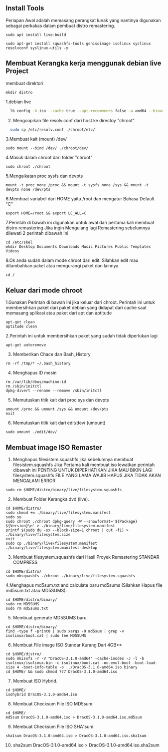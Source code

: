 ## Install Tools
Periapan Awal adalah memasang perangkat lunak yang nantinya digunakan sebagai perkakas dalam pembuat distro remastering.  
```
sudo apt install live-build
```

```
sudo apt-get install squashfs-tools genisoimage isolinux syslinux resolvconf syslinux-utils -y
```
## Membuat Kerangka kerja menggunak debian live Project

membuat direktori 
```
mkdir distro
```
1.debian live
```bash
  lb config -b iso --cache true --apt-recommends false -a amd64 --binary-images iso --debian live --linux-flavours 486 --mode debian --debian-installer true --archive-areas "main contrib non-free" --security false --win32-loader false --interactive shell --updates false
```
2. Mengcopikan file resolv.conf dari host ke directoy "chroot"
```bash
  sudo cp /etc/resolv.conf ./chroot/etc/
```
3.Membuat kait (mount) /dev/
```
sudo mount --bind /dev/ ./chroot/dev/
```
4.Masuk dalam chroot dari folder "chroot"
```
sudo chroot ./chroot
```
5.Mengaikatan proc sysfs dan devpts
```
mount -t proc none /proc && mount -t sysfs none /sys && mount -t devpts none /dev/pts
```
6.Membuat variabel dari HOME yaitu /root dan mengatur Bahasa Default "C"
```
export HOME=/root && export LC_ALL=C
```
7.Perintah di bawah ini digunakan untuk awal dari pertama kali membuat distro remastering
  Jika ingin Mengulang lagi Remastering sebelumnya dilewati 2 perintah dibawah ini
```
cd /etc/skel
mkdir Desktop Documents Downloads Music Pictures Public Templates Videos
```
8.Ok anda sudah dalam mode chroot dari edit. Silahkan edit mau ditambahkan paket atau
  mengurangi paket dan lainnya.
```
cd /
```

## Keluar dari mode chroot

1.Gunakan Perintah di bawah ini jika keluar dari chroot.
  Perintah ini untuk membersihkan paket dari paket debian yang
  didapat dari cache saat memasang aplikasi atau paket dari apt dan aptitude

```
apt-get clean
aptitude clean
```
2.Perintah ini untuk membersihkan paket yang sudah tidak diperlukan lagi
```
apt-get autoremove

```
3. Memberikan Chace dan Bash_History
```
rm -rf /tmp/* ~/.bash_history
```
4. Menghapus ID mesin
```
rm /var/lib/dbus/machine-id
rm /sbin/initctl
dpkg-divert --rename --remove /sbin/initctl
```
5. Memutuskan titik kait dari proc sys dan devpts
```
umount /proc && umount /sys && umount /dev/pts
exit
```
6. Memutuskan titik kait dari edit/dev/ (umount)
```
sudo umount ./edit/dev/
```
## Membuat image ISO Remaster

1. Menghapus filesistem.squashfs jika sebelumnya membuat filesistem.squashfs
Jika Pertama kali membuat iso lewatkan perintah dibawah ini
PENTING UNTUK DIPERHATIKAN JIKA MAU BIKIN LAGI filesystem.squashfs
FILE YANG LAMA WAJIB HAPUS JIKA TIDAK AKAN MENGALAMI ERROR

```
sudo rm $HOME/distro/binary/live/filesystem.squashfs
```
2. Membuat Folder Kerangka dvd (live).
```
cd $HOME/distro/
sudo chmod +w ./binary/live/filesystem.manifest
sudo su
sudo chroot ./chroot dpkg-query -W --showformat='${Package} ${Version}\n' > ./binary/live/filesystem.manifest
printf $(sudo du -sx --block-size=1 chroot | cut -f1) > ./binary/live/filesystem.size
exit
sudo cp ./binary/live/filesystem.manifest ./binary/live/filesystem.manifest-desktop
```
3. Membuat filesystem.squashfs dari Hasil Proyek Remastering STANDAR COMPRESS
```
cd $HOME/distro/
sudo mksquashfs ./chroot ./binary/live/filesystem.squashfs
```
4.Menghapus md5sum.txt and calculate baru md5sums (Silahkan Hapus file md5sum.txt atau MD5SUMS).
```
cd $HOME/distro/binary/
sudo rm MD5SUMS
sudo rm md5sums.txt
```
5. Membuat generate MD5SUMS baru.
```
cd $HOME/distro/binary/
find -type f -print0 | sudo xargs -0 md5sum | grep -v isolinux/boot.cat | sudo tee MD5SUMS
```
6. Membuat File image ISO Standar Kurang Dari 4GB**

```
cd $HOME/distro/
sudo mkisofs -r -V "DracOS-3.1.0-amd64" -cache-inodes -J -l -b isolinux/isolinux.bin -c isolinux/boot.cat -no-emul-boot -boot-load-size 4 -boot-info-table -o ../DracOS-3.1.0-amd64.iso binary
cd $HOME/ && sudo chmod 777 DracOS-3.1.0-amd64.iso
```
7. Membuat ISO Hybrid.

```
cd $HOME/
isohybrid DracOS-3.1.0-amd64.iso
```

8. Membuat Checksum File ISO MD5sum.
```
cd $HOME/
md5sum DracOS-3.1.0-amd64.iso > DracOS-3.1.0-amd64.iso.md5sum
```
9. Membuat Checksum File ISO SHA1sum.
```
sha1sum DracOS-3.1.0-amd64.iso > DracOS-3.1.0-amd64.iso.sha1sum
```
10. sha2sum DracOS-3.1.0-amd64.iso > DracOS-3.1.0-amd64.iso.sha2sum
